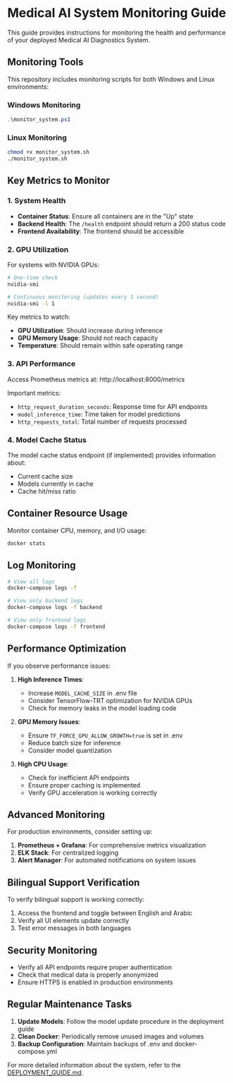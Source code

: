 # Medical AI System Monitoring Guide

This guide provides instructions for monitoring the health and performance of your deployed Medical AI Diagnostics System.

## Monitoring Tools

This repository includes monitoring scripts for both Windows and Linux environments:

### Windows Monitoring

```powershell
.\monitor_system.ps1
```

### Linux Monitoring

```bash
chmod +x monitor_system.sh
./monitor_system.sh
```

## Key Metrics to Monitor

### 1. System Health

- **Container Status**: Ensure all containers are in the "Up" state
- **Backend Health**: The `/health` endpoint should return a 200 status code
- **Frontend Availability**: The frontend should be accessible

### 2. GPU Utilization

For systems with NVIDIA GPUs:

```bash
# One-time check
nvidia-smi

# Continuous monitoring (updates every 1 second)
nvidia-smi -l 1
```

Key metrics to watch:
- **GPU Utilization**: Should increase during inference
- **GPU Memory Usage**: Should not reach capacity
- **Temperature**: Should remain within safe operating range

### 3. API Performance

Access Prometheus metrics at: http://localhost:8000/metrics

Important metrics:
- `http_request_duration_seconds`: Response time for API endpoints
- `model_inference_time`: Time taken for model predictions
- `http_requests_total`: Total number of requests processed

### 4. Model Cache Status

The model cache status endpoint (if implemented) provides information about:
- Current cache size
- Models currently in cache
- Cache hit/miss ratio

## Container Resource Usage

Monitor container CPU, memory, and I/O usage:

```bash
docker stats
```

## Log Monitoring

```bash
# View all logs
docker-compose logs -f

# View only backend logs
docker-compose logs -f backend

# View only frontend logs
docker-compose logs -f frontend
```

## Performance Optimization

If you observe performance issues:

1. **High Inference Times**:
   - Increase `MODEL_CACHE_SIZE` in .env file
   - Consider TensorFlow-TRT optimization for NVIDIA GPUs
   - Check for memory leaks in the model loading code

2. **GPU Memory Issues**:
   - Ensure `TF_FORCE_GPU_ALLOW_GROWTH=true` is set in .env
   - Reduce batch size for inference
   - Consider model quantization

3. **High CPU Usage**:
   - Check for inefficient API endpoints
   - Ensure proper caching is implemented
   - Verify GPU acceleration is working correctly

## Advanced Monitoring

For production environments, consider setting up:

1. **Prometheus + Grafana**: For comprehensive metrics visualization
2. **ELK Stack**: For centralized logging
3. **Alert Manager**: For automated notifications on system issues

## Bilingual Support Verification

To verify bilingual support is working correctly:

1. Access the frontend and toggle between English and Arabic
2. Verify all UI elements update correctly
3. Test error messages in both languages

## Security Monitoring

- Verify all API endpoints require proper authentication
- Check that medical data is properly anonymized
- Ensure HTTPS is enabled in production environments

## Regular Maintenance Tasks

1. **Update Models**: Follow the model update procedure in the deployment guide
2. **Clean Docker**: Periodically remove unused images and volumes
3. **Backup Configuration**: Maintain backups of .env and docker-compose.yml

For more detailed information about the system, refer to the [DEPLOYMENT_GUIDE.md](./DEPLOYMENT_GUIDE.md).